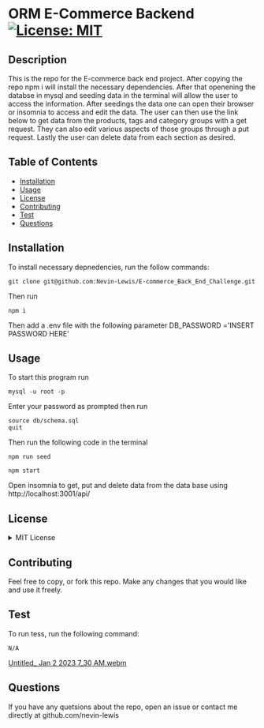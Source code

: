 # ORM E-Commerce Backend [![License: MIT](https://img.shields.io/badge/License-MIT-yellow.svg)](https://opensource.org/licenses/MIT)

    
    
## Description
    
This is the repo for the E-commerce back end project. After copying the repo npm i will install the necessary dependencies. After that openening the databse in mysql and seeding data in the terminal will allow the user to access the information. After seedings the data one can open their browser or insomnia to access and edit the data. The user can then use the link below to get data from the products, tags and category groups with a get request. They can also edit various aspects of those groups through a put request. Lastly the user can delete data from each section as desired. 

## Table of Contents
* [Installation](#installation)
* [Usage](#usage)
* [License](#license)
* [Contributing](#contributing)
* [Test](#test)
* [Questions](#questions)

## Installation
To install necessary depnedencies, run the follow commands:

```
git clone git@github.com:Nevin-Lewis/E-commerce_Back_End_Challenge.git
```
Then run

```
npm i
```
Then add a .env file with the following parameter DB_PASSWORD ='INSERT PASSWORD HERE'
## Usage

To start this program run

```
mysql -u root -p
```
Enter your password as prompted then run

```
source db/schema.sql
quit
```
Then run the following code in the terminal

```
npm run seed
```

```
npm start
```
Open insomnia to get, put and delete data from the data base using http://localhost:3001/api/
## License

<details>

<summary> MIT License </summary>

MIT License

    Copyright (c) 2022 Nevin Lewis
    
    Permission is hereby granted, free of charge, to any person obtaining a copy of this software and associated documentation files (the "Software"), to deal in the Software without restriction, including without limitation the rights to use, copy, modify, merge, publish, distribute, sublicense, and/or sell copies of the Software, and to permit persons to whom the Software is furnished to do so, subject to the following conditions:
    
    The above copyright notice and this permission notice shall be included in all copies or substantial portions of the Software.
    
    THE SOFTWARE IS PROVIDED "AS IS", WITHOUT WARRANTY OF ANY KIND, EXPRESS OR IMPLIED, INCLUDING BUT NOT LIMITED TO THE WARRANTIES OF MERCHANTABILITY, FITNESS FOR A PARTICULAR PURPOSE AND NONINFRINGEMENT. IN NO EVENT SHALL THE AUTHORS OR COPYRIGHT HOLDERS BE LIABLE FOR ANY CLAIM, DAMAGES OR OTHER LIABILITY, WHETHER IN AN ACTION OF CONTRACT, TORT OR OTHERWISE, ARISING FROM, OUT OF OR IN CONNECTION WITH THE SOFTWARE OR THE USE OR OTHER DEALINGS IN THE SOFTWARE.

</details>

## Contributing
Feel free to copy, or fork this repo. Make any changes that you would like and use it freely. 

## Test
To run tess, run the following command:

```
N/A
```

[Untitled_ Jan 2 2023 7_30 AM.webm](https://user-images.githubusercontent.com/64855834/210238464-bc20e26d-6c3f-47e4-a3b2-19e2b0266b19.webm)



## Questions
If you have any quetsions about the repo, open an issue or contact me directly at github.com/nevin-lewis
